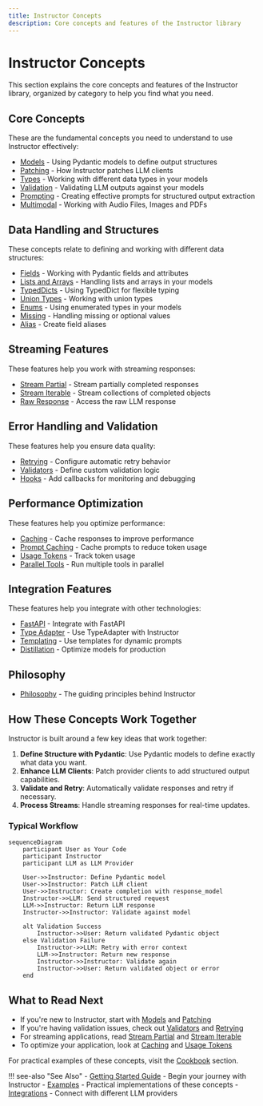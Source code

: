 ```yaml
---
title: Instructor Concepts
description: Core concepts and features of the Instructor library
---
```


# Instructor Concepts

This section explains the core concepts and features of the Instructor library, organized by category to help you find what you need.

## Core Concepts

These are the fundamental concepts you need to understand to use Instructor effectively:

- [Models](./models.md) - Using Pydantic models to define output structures
- [Patching](./patching.md) - How Instructor patches LLM clients
- [Types](./types.md) - Working with different data types in your models
- [Validation](./validation.md) - Validating LLM outputs against your models
- [Prompting](./prompting.md) - Creating effective prompts for structured output extraction
- [Multimodal](./multimodal.md) - Working with Audio Files, Images and PDFs

## Data Handling and Structures

These concepts relate to defining and working with different data structures:

- [Fields](./fields.md) - Working with Pydantic fields and attributes
- [Lists and Arrays](./lists.md) - Handling lists and arrays in your models
- [TypedDicts](./typeddicts.md) - Using TypedDict for flexible typing
- [Union Types](./unions.md) - Working with union types
- [Enums](./enums.md) - Using enumerated types in your models
- [Missing](./maybe.md) - Handling missing or optional values
- [Alias](./alias.md) - Create field aliases

## Streaming Features

These features help you work with streaming responses:

- [Stream Partial](./partial.md) - Stream partially completed responses
- [Stream Iterable](./iterable.md) - Stream collections of completed objects
- [Raw Response](./raw_response.md) - Access the raw LLM response

## Error Handling and Validation

These features help you ensure data quality:

- [Retrying](./retrying.md) - Configure automatic retry behavior
- [Validators](./reask_validation.md) - Define custom validation logic
- [Hooks](./hooks.md) - Add callbacks for monitoring and debugging

## Performance Optimization

These features help you optimize performance:

- [Caching](./caching.md) - Cache responses to improve performance
- [Prompt Caching](./prompt_caching.md) - Cache prompts to reduce token usage
- [Usage Tokens](./usage.md) - Track token usage
- [Parallel Tools](./parallel.md) - Run multiple tools in parallel

## Integration Features

These features help you integrate with other technologies:

- [FastAPI](./fastapi.md) - Integrate with FastAPI
- [Type Adapter](./typeadapter.md) - Use TypeAdapter with Instructor
- [Templating](./templating.md) - Use templates for dynamic prompts
- [Distillation](./distillation.md) - Optimize models for production

## Philosophy

- [Philosophy](./philosophy.md) - The guiding principles behind Instructor

## How These Concepts Work Together

Instructor is built around a few key ideas that work together:

1. **Define Structure with Pydantic**: Use Pydantic models to define exactly what data you want.
2. **Enhance LLM Clients**: Patch provider clients to add structured output capabilities.
3. **Validate and Retry**: Automatically validate responses and retry if necessary.
4. **Process Streams**: Handle streaming responses for real-time updates.

### Typical Workflow

```mermaid
sequenceDiagram
    participant User as Your Code
    participant Instructor
    participant LLM as LLM Provider
    
    User->>Instructor: Define Pydantic model
    User->>Instructor: Patch LLM client 
    User->>Instructor: Create completion with response_model
    Instructor->>LLM: Send structured request 
    LLM->>Instructor: Return LLM response
    Instructor->>Instructor: Validate against model
    
    alt Validation Success
        Instructor->>User: Return validated Pydantic object
    else Validation Failure
        Instructor->>LLM: Retry with error context
        LLM->>Instructor: Return new response
        Instructor->>Instructor: Validate again
        Instructor->>User: Return validated object or error
    end
```

## What to Read Next

- If you're new to Instructor, start with [Models](./models.md) and [Patching](./patching.md)
- If you're having validation issues, check out [Validators](./reask_validation.md) and [Retrying](./retrying.md)
- For streaming applications, read [Stream Partial](./partial.md) and [Stream Iterable](./iterable.md)
- To optimize your application, look at [Caching](./caching.md) and [Usage Tokens](./usage.md)

For practical examples of these concepts, visit the [Cookbook](../examples/index.md) section.

!!! see-also "See Also"
    - [Getting Started Guide](../getting-started.md) - Begin your journey with Instructor
    - [Examples](../examples/index.md) - Practical implementations of these concepts
    - [Integrations](../integrations/index.md) - Connect with different LLM providers
